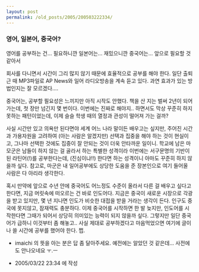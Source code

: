 ```yaml
---
layout: post
permalink: /old_posts/2005/200503222334/
---
```


### 영어, 일본어, 중국어?

영어를 공부하는 건... 필요하니깐
일본어는... 재밌으니깐
중국어는... 앞으로 필요할 것 같아서

회사를 다니면서 시간이 그리 많지 않기 때문에 효율적으로 공부를 해야 한다.
일단 출퇴근 때 MP3파일로 AP News와 일어 라디오방송을 계속 듣고 있다.
과연 효과가 있는 방법인지는 잘 모르겠다....

중국어는, 공부할 필요성은 느끼지만 아직 시작도 안했다.
책을 산 지는 벌써 2년이 되어가는데, 첫 장만 넘긴지 몇 번이다.
이번에는 진짜로 해야지.. 하면서도 막상 꾸준히 하지 못하는 패턴이었는데,
이제 슬슬 학생 때의 열정과 관성이 떨어져 가는 걸까?

사실 시간만 있고 의욕만 된다면야 세계 어느 나라 말이든 배우고는 싶지만,
주어진 시간과 가용자원을 고려하여 (아는 사람은 알겠지만) 선택과 집중을 해야 하는 것이 현실이고, 그나마 선택한 것에도 집중이 잘 안되는 것이 더욱 안타까운 일이니.
학교에 남은 마모군은 남들이 하지 않는 걸 골라서 하는 특별한 성격이라 이번에는 서구문명의 기반이 된 라틴어(!)를 공부한다는데, (진심이냐!!) 한다면 하는 성격이니 아마도 꾸준히 하지 않을까 싶다.
참고로, 마군은 내 일어공부에도 상당한 도움을 준 장본인으로 여기 들어올 사람은 다 아리라 생각한다.

혹시 만약에 앞으로 수년 안에 중국어도 어느정도 수준이 올라서 다른 걸 배우고 싶다고 한다면, 지금 머릿속에 떠오르는 건 바로 인도어다.
지금은 중국이 새로운 시장으로 각광을 받고 있지만, 몇 년 지나면 인도가 비슷한 대접을 받을 거라는 생각이 든다. 인구도 중국에 못지않고, 잠재력도 충분하다.
이제 중국어를 시작하면 한 발 늦지만, 인도어를 시작한다면 그때가 되어서 상당히 의미있는 능력이 되지 않을까 싶다.
그렇지만 일단 중국어가 급하니 이것부터 좀 해놓고.. 
사실 제대로 공부하겠다고 마음먹었으면 여기에 글이나 쓸 시간에 공부를 했어야 한다. 쩝.




* imaichi 의 뜻을 아는 분은 답 좀 달아주세요. 예전에는 알았던 것 같은데... 사전에도 안나오네요 ㅜ.ㅡ




- 2005/03/22 23:34 에 작성